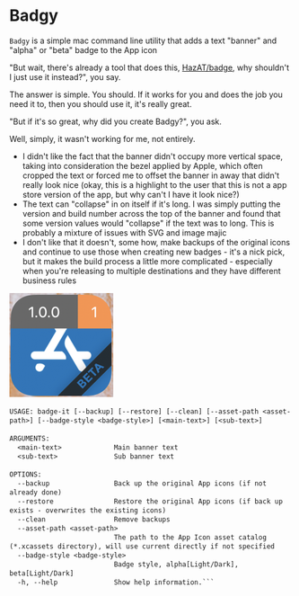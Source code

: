 #  Badgy

`Badgy` is a simple mac command line utility that adds a text "banner" and "alpha" or "beta" badge to the App icon

"But wait, there's already a tool that does this, [HazAT/badge](https://github.com/HazAT/badge), why shouldn't I just use it instead?", you say.

The answer is simple.  You should.  If it works for you and does the job you need it to, then you should use it, it's really great.

"But if it's so great, why did you create Badgy?", you ask.

Well, simply, it wasn't working for me, not entirely.

* I didn't like the fact that the banner didn't occupy more vertical space, taking into consideration the bezel applied by Apple, which often cropped the text or forced me to offset the banner in away that didn't really look nice (okay, this is a highlight to the user that this is not a app store version of the app, but why can't I have it look nice?)
* The text can "collapse" in on itself if it's long.  I was simply putting the version and build number across the top of the banner and found that some version values would "collapse" if the text was to long.  This is probably a mixture of issues with SVG and image majic
* I don't like that it doesn't, some how, make backups of the original icons and continue to use those when creating new badges - it's a nick pick, but it makes the build process a little more complicated - especially when you're releasing to multiple destinations and they have different business rules

![Assets/BadgedIcon.png](Assets/BadgedIcon.png?raw=1)

```Badgy --help
USAGE: badge-it [--backup] [--restore] [--clean] [--asset-path <asset-path>] [--badge-style <badge-style>] [<main-text>] [<sub-text>]

ARGUMENTS:
  <main-text>             Main banner text 
  <sub-text>              Sub banner text 

OPTIONS:
  --backup                Back up the original App icons (if not already done) 
  --restore               Restore the original App icons (if back up exists - overwrites the existing icons) 
  --clean                 Remove backups 
  --asset-path <asset-path>
                          The path to the App Icon asset catalog (*.xcassets directory), will use current directly if not specified 
  --badge-style <badge-style>
                          Badge style, alpha[Light/Dark], beta[Light/Dark] 
  -h, --help              Show help information.```
